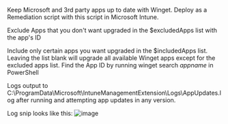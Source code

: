 Keep Microsoft and 3rd party apps up to date with Winget.
Deploy as a Remediation script with this script in Microsoft Intune.

Exclude Apps that you don't want upgraded in the $excludedApps list with the app's ID

Include only certain apps you want upgraded in the $includedApps list. Leaving the list blank will upgrade all available Winget apps except for the excluded apps list.
Find the App ID by running winget search *appname* in PowerShell 

Logs output to C:\ProgramData\Microsoft\IntuneManagementExtension\Logs\AppUpdates.log after running and attempting app updates in any version. 

Log snip looks like this: 
![image](https://github.com/user-attachments/assets/7020d750-bc25-46ae-af79-260fc53a4d24)


